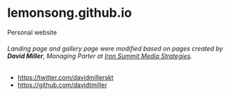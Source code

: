 # lemonsong.github.io
Personal website


###### Landing page and gallery page were modified based on pages created by **David Miller**, Managing Parter at [Iron Summit Media Strategies](http://www.ironsummitmedia.com/).

* https://twitter.com/davidmillerskt
* https://github.com/davidtmiller
